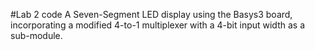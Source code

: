 #Lab 2 code
A Seven-Segment LED display using the Basys3 board, incorporating a modified 4-to-1 multiplexer with a 4-bit input width as a sub-module. 

